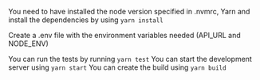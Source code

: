 You need to have installed the node version specified in .nvmrc, Yarn and install the dependencies by using `yarn install`

Create a .env file with the environment variables needed (API_URL and NODE_ENV)

You can run the tests by running `yarn test`
You can start the development server using `yarn start`
You can create the build using `yarn build`
